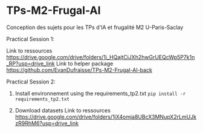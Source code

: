# TPs-M2-Frugal-AI
Conception des sujets pour les TPs d'IA et frugalité M2 U-Paris-Saclay

Practical Session 1:

Link to ressources https://drive.google.com/drive/folders/1i_HQajtCiJXh2hwGrUEQcWp5P7k1n_RP?usp=drive_link
Link to helper package https://github.com/EvanDufraisse/TPs-M2-Frugal-AI-back

Practical Session 2:

1. Install environnement using the requirements_tp2.txt `pip install -r requirements_tp2.txt`

2. Download datasets
Link to ressources https://drive.google.com/drive/folders/1jX4omja8UBcX3MNupX2rLmUJkzR9RhM6?usp=drive_link
